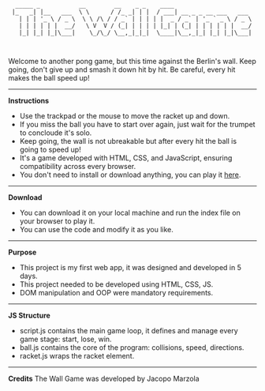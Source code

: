 ```
  _____ _           __        __    _ _    ____                      
 |_   _| |__   ___  \ \      / /_ _| | |  / ___| __ _ _ __ ___   ___ 
   | | | '_ \ / _ \  \ \ /\ / / _` | | | | |  _ / _` | '_ ` _ \ / _ \
   | | | | | |  __/   \ V  V / (_| | | | | |_| | (_| | | | | | |  __/
   |_| |_| |_|\___|    \_/\_/ \__,_|_|_|  \____|\__,_|_| |_| |_|\___|
                                                                     
                                                                                                 
```
                                                       



Welcome to another pong game, but this time against the Berlin's wall.
Keep going, don't give up and smash it down hit by hit.
Be careful, every hit makes the ball speed up!

---

**Instructions**

- Use the trackpad or the mouse to move the racket up and down.
- If you miss the ball you have to start over again, just wait for the trumpet to concloude it's solo.
- Keep going, the wall is not ubreakable but after every hit the ball is going to speed up!
- It's a game developed with HTML, CSS, and JavaScript, ensuring compatibility across every browser.
- You don't need to install or download anything, you can play it [here](https://jmarzo.github.io/thewallgame/).

---

**Download**

- You can download it on your local machine and run the index file on your browser to play it.
- You can use the code and modify it as you like.

---

**Purpose**

- This project is my first web app, it was designed and developed in 5 days.
- This project needed to be developed using HTML, CSS, JS.
- DOM manipulation and OOP were mandatory requirements.

---

**JS Structure**

- script.js contains the main game loop, it defines and manage every game stage: start, lose, win.
- ball.js contains the core of the program: collisions, speed, directions.
- racket.js wraps the racket element.

---

**Credits**
The Wall Game was developed by Jacopo Marzola

